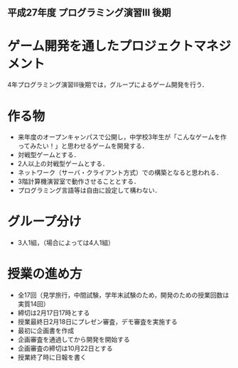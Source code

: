 ## 平成27年度 プログラミング演習III 後期
# ゲーム開発を通したプロジェクトマネジメント
4年プログラミング演習III後期では，グループによるゲーム開発を行う．

# 作る物
- 来年度のオープンキャンパスで公開し，中学校3年生が「こんなゲームを作ってみたい！」と思わせるゲームを開発する．
- 対戦型ゲームとする．
- 2人以上の対戦型ゲームとする．
 - ネットワーク（サーバ・クライアント方式）での構築となると思われる．
- 3階計算機演習室で動作させることとする．
 - プログラミング言語等は自由に設定して構わない．

# グループ分け
- 3人1組，（場合によっては4人1組）

# 授業の進め方
- 全17回（見学旅行，中間試験，学年末試験のため，開発のための授業回数は実質14回）
- 締切は2月17日17時とする
- 授業最終日2月18日にプレゼン審査，デモ審査を実施する
- 最初に企画書を作成
- 企画審査を通過してから開発を開始する
- 企画審査の締切は10月22日とする
- 授業終了時に日報を書く


